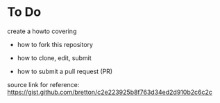 # To Do

create a howto covering

- how to fork this repository

- how to clone, edit, submit

- how to submit a pull request (PR)

source link for reference: https://gist.github.com/bretton/c2e223925b8f763d34ed2d910b2c6c2c
